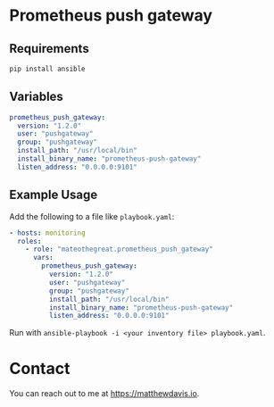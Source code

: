# Prometheus push gateway

## Requirements

```bash
pip install ansible
```
## Variables

```yaml
prometheus_push_gateway:
  version: "1.2.0"
  user: "pushgateway"
  group: "pushgateway"
  install_path: "/usr/local/bin"
  install_binary_name: "prometheus-push-gateway"
  listen_address: "0.0.0.0:9101"
```

## Example Usage

Add the following to a file like `playbook.yaml`:

```yaml
- hosts: monitoring
  roles:
    - role: "mateothegreat.prometheus_push_gateway"
      vars:
        prometheus_push_gateway:
          version: "1.2.0"
          user: "pushgateway"
          group: "pushgateway"
          install_path: "/usr/local/bin"
          install_binary_name: "prometheus-push-gateway"
          listen_address: "0.0.0.0:9101"
```

Run with `ansible-playbook -i <your inventory file> playbook.yaml`.

# Contact

You can reach out to me at https://matthewdavis.io.
